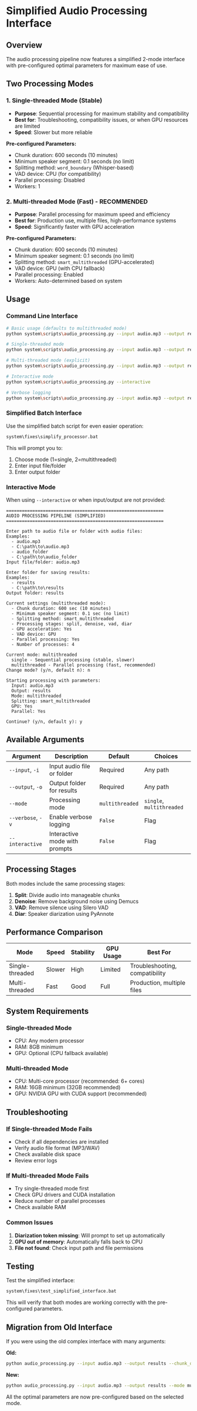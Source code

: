 # Simplified Audio Processing Interface

## Overview

The audio processing pipeline now features a simplified 2-mode interface with pre-configured optimal parameters for maximum ease of use.

## Two Processing Modes

### 1. Single-threaded Mode (Stable)
- **Purpose**: Sequential processing for maximum stability and compatibility
- **Best for**: Troubleshooting, compatibility issues, or when GPU resources are limited
- **Speed**: Slower but more reliable

**Pre-configured Parameters:**
- Chunk duration: 600 seconds (10 minutes)
- Minimum speaker segment: 0.1 seconds (no limit)
- Splitting method: `word_boundary` (Whisper-based)
- VAD device: CPU (for compatibility)
- Parallel processing: Disabled
- Workers: 1

### 2. Multi-threaded Mode (Fast) - **RECOMMENDED**
- **Purpose**: Parallel processing for maximum speed and efficiency
- **Best for**: Production use, multiple files, high-performance systems
- **Speed**: Significantly faster with GPU acceleration

**Pre-configured Parameters:**
- Chunk duration: 600 seconds (10 minutes)
- Minimum speaker segment: 0.1 seconds (no limit)
- Splitting method: `smart_multithreaded` (GPU-accelerated)
- VAD device: GPU (with CPU fallback)
- Parallel processing: Enabled
- Workers: Auto-determined based on system

## Usage

### Command Line Interface

```bash
# Basic usage (defaults to multithreaded mode)
python system\scripts\audio_processing.py --input audio.mp3 --output results

# Single-threaded mode
python system\scripts\audio_processing.py --input audio.mp3 --output results --mode single

# Multi-threaded mode (explicit)
python system\scripts\audio_processing.py --input audio.mp3 --output results --mode multithreaded

# Interactive mode
python system\scripts\audio_processing.py --interactive

# Verbose logging
python system\scripts\audio_processing.py --input audio.mp3 --output results --verbose
```

### Simplified Batch Interface

Use the simplified batch script for even easier operation:

```bash
system\fixes\simplify_processor.bat
```

This will prompt you to:
1. Choose mode (1=single, 2=multithreaded)
2. Enter input file/folder
3. Enter output folder

### Interactive Mode

When using `--interactive` or when input/output are not provided:

```
============================================================
AUDIO PROCESSING PIPELINE (SIMPLIFIED)
============================================================

Enter path to audio file or folder with audio files:
Examples:
  - audio.mp3
  - C:\path\to\audio.mp3
  - audio_folder
  - C:\path\to\audio_folder
Input file/folder: audio.mp3

Enter folder for saving results:
Examples:
  - results
  - C:\path\to\results
Output folder: results

Current settings (multithreaded mode):
  - Chunk duration: 600 sec (10 minutes)
  - Minimum speaker segment: 0.1 sec (no limit)
  - Splitting method: smart_multithreaded
  - Processing stages: split, denoise, vad, diar
  - GPU acceleration: Yes
  - VAD device: GPU
  - Parallel processing: Yes
  - Number of processes: 4

Current mode: multithreaded
  single - Sequential processing (stable, slower)
  multithreaded - Parallel processing (fast, recommended)
Change mode? (y/n, default n): n

Starting processing with parameters:
  Input: audio.mp3
  Output: results
  Mode: multithreaded
  Splitting: smart_multithreaded
  GPU: Yes
  Parallel: Yes

Continue? (y/n, default y): y
```

## Available Arguments

| Argument | Description | Default | Choices |
|----------|-------------|---------|---------|
| `--input`, `-i` | Input audio file or folder | Required | Any path |
| `--output`, `-o` | Output folder for results | Required | Any path |
| `--mode` | Processing mode | `multithreaded` | `single`, `multithreaded` |
| `--verbose`, `-v` | Enable verbose logging | `False` | Flag |
| `--interactive` | Interactive mode with prompts | `False` | Flag |

## Processing Stages

Both modes include the same processing stages:
1. **Split**: Divide audio into manageable chunks
2. **Denoise**: Remove background noise using Demucs
3. **VAD**: Remove silence using Silero VAD
4. **Diar**: Speaker diarization using PyAnnote

## Performance Comparison

| Mode | Speed | Stability | GPU Usage | Best For |
|------|-------|-----------|-----------|----------|
| Single-threaded | Slower | High | Limited | Troubleshooting, compatibility |
| Multi-threaded | Fast | Good | Full | Production, multiple files |

## System Requirements

### Single-threaded Mode
- CPU: Any modern processor
- RAM: 8GB minimum
- GPU: Optional (CPU fallback available)

### Multi-threaded Mode
- CPU: Multi-core processor (recommended: 6+ cores)
- RAM: 16GB minimum (32GB recommended)
- GPU: NVIDIA GPU with CUDA support (recommended)

## Troubleshooting

### If Single-threaded Mode Fails
- Check if all dependencies are installed
- Verify audio file format (MP3/WAV)
- Check available disk space
- Review error logs

### If Multi-threaded Mode Fails
- Try single-threaded mode first
- Check GPU drivers and CUDA installation
- Reduce number of parallel processes
- Check available RAM

### Common Issues
1. **Diarization token missing**: Will prompt to set up automatically
2. **GPU out of memory**: Automatically falls back to CPU
3. **File not found**: Check input path and file permissions

## Testing

Test the simplified interface:

```bash
system\fixes\test_simplified_interface.bat
```

This will verify that both modes are working correctly with the pre-configured parameters.

## Migration from Old Interface

If you were using the old complex interface with many arguments:

**Old:**
```bash
python audio_processing.py --input audio.mp3 --output results --chunk_duration 600 --min_speaker_segment 0.1 --split_method smart_multithreaded --use_gpu --parallel --workers 4
```

**New:**
```bash
python audio_processing.py --input audio.mp3 --output results --mode multithreaded
```

All the optimal parameters are now pre-configured based on the selected mode. 